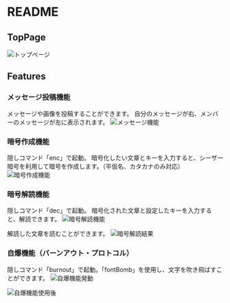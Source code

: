 # README
## TopPage
![トップページ](https://i.gyazo.com/33203a0fd3564ed8d41e6b7210ce9ab1.png)

## Features

### メッセージ投稿機能
メッセージや画像を投稿することができます。
自分のメッセージが右、メンバーのメッセージが左に表示されます。
![メッセージ機能](https://i.gyazo.com/168a3875215afeceae7c7071feee3220.png)

### 暗号作成機能
隠しコマンド「enc」で起動。
暗号化したい文章とキーを入力すると、シーザー暗号を利用して暗号を作成します。（平仮名、カタカナのみ対応）
![暗号作成機能](https://i.gyazo.com/63b7251ccc9347ed0ae0f75f65e99a94.png)

### 暗号解読機能
隠しコマンド「dec」で起動。
暗号化された文章と設定したキーを入力すると、解読できます。
![暗号解読機能](https://i.gyazo.com/5eab1b7761d97714d41f310da66d9866.png)

解読した文章を読むことができます。
![暗号解読結果](https://i.gyazo.com/5a51f59ed414969d7ed738cbe480e95b.png)

### 自爆機能（バーンアウト・プロトコル）
隠しコマンド「burnout」で起動。「fontBomb」を使用し、文字を吹き飛ばすことができます。
![自爆機能発動](https://i.gyazo.com/940f1056c60a4acf8e8baa87924f9c23.png)

![自爆機能使用後](https://i.gyazo.com/7b0bff5bb270d2913d9e97c0f1ecf703.png)

<!-- ## groups_usersテーブル

|Column|Type|Options|
|------|----|-------|
|user_id|integer|null: false, foreign_key: true|
|group_id|integer|null: false, foreign_key: true|

### Association
- belongs_to :group
- belongs_to :user

## usersテーブル

|Column|Type|Options|
|------|----|-------|
|name|string|null: false, unique: true|
|email|string|null: false ,unique: true|
|password|string|null: false|

### Association
- has_many :messages
- has_many :posts
- has_many :commnets
- has_many :groups_users
- has_many :groups, through: :groups_users

## groupsテーブル

|Column|Type|Options|
|------|----|-------|
|name|string|null: false|

### Association
- has_many :messages
- has_many :groups_users
- has_many :users, through: :groups_users

## messagesテーブル

|Column|Type|Options|
|------|----|-------|
|message|text||
|image|string||
|user_id|references|foreign_key: true|
|group_id|references|foreign_key: true|

### Association
- belong_to :user
- belong_to :group

## postsテーブル

|Column|Type|Options|
|------|----|-------|
|post|text||
|image|string||
|user_id|references|foreign_key: true|

### Association
- belongs_to :user
- has_many :comments

## commentsテーブル

|Column|Type|Options|
|------|----|-------|
|comment|text|null: false|
|user_id|references|foreign_key: true|
|post_id|references|foreign_key: true|

### Association
- belongs_to :user
- belongs_to :post -->
